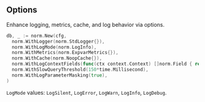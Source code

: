 ## Options

Enhance logging, metrics, cache, and log behavior via options.

```go
db, _ := norm.New(cfg,
  norm.WithLogger(norm.StdLogger{}),
  norm.WithLogMode(norm.LogInfo),
  norm.WithMetrics(norm.ExpvarMetrics{}),
  norm.WithCache(norm.NoopCache{}),
  norm.WithLogContextFields(func(ctx context.Context) []norm.Field { return nil }),
  norm.WithSlowQueryThreshold(150*time.Millisecond),
  norm.WithLogParameterMasking(true),
)
```

`LogMode` values: `LogSilent`, `LogError`, `LogWarn`, `LogInfo`, `LogDebug`.


